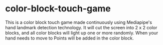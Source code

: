 # color-block-touch-game
This is a color block touch game made continuously using Mediapipe's hand landmark detection technology. It will cut the screen into 2 x 2 color blocks, and all color blocks will light up one or more randomly. When your hand needs to move to Points will be added in the color block.
